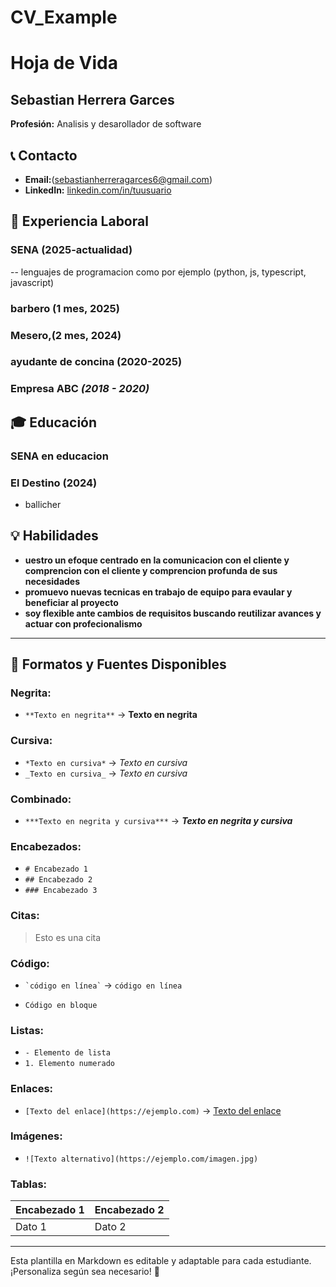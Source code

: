 # CV_Example
# Hoja de Vida

## Sebastian Herrera Garces
**Profesión:** Analisis y desarollador de software

## 📞 Contacto
- **Email:**(sebastianherreragarces6@gmail.com)
- **LinkedIn:** [linkedin.com/in/tuusuario](https://linkedin.com/in/tuusuario)

## 🏢 Experiencia Laboral
### SENA (2025-actualidad)
-- lenguajes de programacion como por ejemplo (python, js, typescript, javascript)
### barbero (1 mes, 2025)
### Mesero,(2 mes, 2024)
### ayudante de concina (2020-2025)
### **Empresa ABC** _(2018 - 2020)_

## 🎓 Educación
### SENA en educacion
### El Destino (2024)
- ballicher

## 💡 Habilidades
- **uestro un efoque centrado en la comunicacion con el cliente y comprencion con el cliente y comprencion profunda de sus necesidades**
- **promuevo nuevas tecnicas en trabajo de equipo para evaular y beneficiar al proyecto**
- **soy flexible ante cambios de requisitos buscando reutilizar avances y actuar con profecionalismo**

---

## 🎨 Formatos y Fuentes Disponibles

### **Negrita:**
- `**Texto en negrita**` → **Texto en negrita**

### **Cursiva:**
- `*Texto en cursiva*` → *Texto en cursiva*
- `_Texto en cursiva_` → _Texto en cursiva_

### **Combinado:**
- `***Texto en negrita y cursiva***` → ***Texto en negrita y cursiva***

### **Encabezados:**
- `# Encabezado 1`
- `## Encabezado 2`
- `### Encabezado 3`

### **Citas:**
> Esto es una cita

### **Código:**
- `` `código en línea` `` → `código en línea`
- ```
  Código en bloque
  ```

### **Listas:**
- `- Elemento de lista`
- `1. Elemento numerado`

### **Enlaces:**
- `[Texto del enlace](https://ejemplo.com)` → [Texto del enlace](https://ejemplo.com)

### **Imágenes:**
- `![Texto alternativo](https://ejemplo.com/imagen.jpg)`

### **Tablas:**
| Encabezado 1 | Encabezado 2 |
|-------------|-------------|
| Dato 1     | Dato 2      |

---

Esta plantilla en Markdown es editable y adaptable para cada estudiante. ¡Personaliza según sea necesario! 🎯

